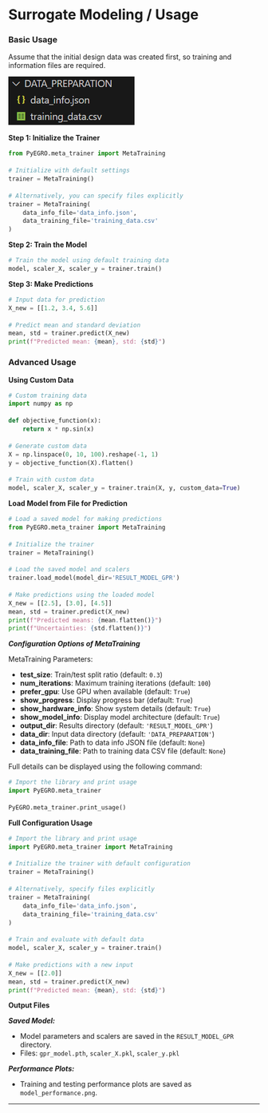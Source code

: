 # Surrogate Modeling / Usage

### Basic Usage

Assume that the initial design data was created first, so training and information files are required.

![alt text](../doe/default_file.png)

**Step 1: Initialize the Trainer**

```python
from PyEGRO.meta_trainer import MetaTraining

# Initialize with default settings
trainer = MetaTraining()

# Alternatively, you can specify files explicitly
trainer = MetaTraining(
    data_info_file='data_info.json',
    data_training_file='training_data.csv'
)
```

**Step 2: Train the Model**

```python
# Train the model using default training data
model, scaler_X, scaler_y = trainer.train()
```

**Step 3: Make Predictions**

```python
# Input data for prediction
X_new = [[1.2, 3.4, 5.6]]

# Predict mean and standard deviation
mean, std = trainer.predict(X_new)
print(f"Predicted mean: {mean}, std: {std}")
```

### Advanced Usage

**Using Custom Data**

```python
# Custom training data
import numpy as np

def objective_function(x):
    return x * np.sin(x)

# Generate custom data
X = np.linspace(0, 10, 100).reshape(-1, 1)
y = objective_function(X).flatten()

# Train with custom data
model, scaler_X, scaler_y = trainer.train(X, y, custom_data=True)
```

**Load Model from File for Prediction**

```python
# Load a saved model for making predictions
from PyEGRO.meta_trainer import MetaTraining

# Initialize the trainer
trainer = MetaTraining()

# Load the saved model and scalers
trainer.load_model(model_dir='RESULT_MODEL_GPR')

# Make predictions using the loaded model
X_new = [[2.5], [3.0], [4.5]]
mean, std = trainer.predict(X_new)
print(f"Predicted means: {mean.flatten()}")
print(f"Uncertainties: {std.flatten()}")
```

***Configuration Options of MetaTraining***

MetaTraining Parameters:

- **test_size**: Train/test split ratio (default: `0.3`)
- **num_iterations**: Maximum training iterations (default: `100`)
- **prefer_gpu**: Use GPU when available (default: `True`)
- **show_progress**: Display progress bar (default: `True`)
- **show_hardware_info**: Show system details (default: `True`)
- **show_model_info**: Display model architecture (default: `True`)
- **output_dir**: Results directory (default: `'RESULT_MODEL_GPR'`)
- **data_dir**: Input data directory (default: `'DATA_PREPARATION'`)
- **data_info_file**: Path to data info JSON file (default: `None`)
- **data_training_file**: Path to training data CSV file (default: `None`)

Full details can be displayed using the following command:

```python
# Import the library and print usage
import PyEGRO.meta_trainer

PyEGRO.meta_trainer.print_usage()
```

**Full Configuration Usage**

```python
# Import the library and print usage
import PyEGRO.meta_trainer import MetaTraining

# Initialize the trainer with default configuration
trainer = MetaTraining()

# Alternatively, specify files explicitly
trainer = MetaTraining(
    data_info_file='data_info.json',
    data_training_file='training_data.csv'
)

# Train and evaluate with default data
model, scaler_X, scaler_y = trainer.train()

# Make predictions with a new input
X_new = [[2.0]]
mean, std = trainer.predict(X_new)
print(f"Predicted mean: {mean}, std: {std}")
```

**Output Files**

***Saved Model:***

   - Model parameters and scalers are saved in the `RESULT_MODEL_GPR` directory.
   - Files: `gpr_model.pth`, `scaler_X.pkl`, `scaler_y.pkl`

***Performance Plots:***

   - Training and testing performance plots are saved as `model_performance.png`.

---

